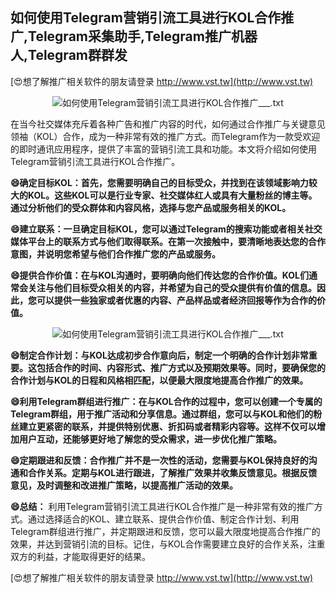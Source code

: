 ## **如何使用Telegram营销引流工具进行KOL合作推广,Telegram采集助手,Telegram推广机器人,Telegram群群发**

[😍想了解推广相关软件的朋友请登录 http://www.vst.tw](http://www.vst.tw)

 <center><img src="https://vst.tw/MP4/tuiguang/png/6.png" alt="如何使用Telegram营销引流工具进行KOL合作推广___.txt"></center>

在当今社交媒体充斥着各种广告和推广内容的时代，如何通过合作推广与关键意见领袖（KOL）合作，成为一种非常有效的推广方式。而Telegram作为一款受欢迎的即时通讯应用程序，提供了丰富的营销引流工具和功能。本文将介绍如何使用Telegram营销引流工具进行KOL合作推广。

**😄确定目标KOL：首先，您需要明确自己的目标受众，并找到在该领域影响力较大的KOL。这些KOL可以是行业专家、社交媒体红人或具有大量粉丝的博主等。通过分析他们的受众群体和内容风格，选择与您产品或服务相关的KOL。**

**😄建立联系：一旦确定目标KOL，您可以通过Telegram的搜索功能或者相关社交媒体平台上的联系方式与他们取得联系。在第一次接触中，要清晰地表达您的合作意图，并说明您希望与他们合作推广您的产品或服务。**

**😄提供合作价值：在与KOL沟通时，要明确向他们传达您的合作价值。KOL们通常会关注与他们目标受众相关的内容，并希望为自己的受众提供有价值的信息。因此，您可以提供一些独家或者优惠的内容、产品样品或者经济回报等作为合作的价值。**

 <center><img src="https://vst.tw/MP4/tuiguang/png/1.png" alt="如何使用Telegram营销引流工具进行KOL合作推广___.txt"></center>

**😄制定合作计划：与KOL达成初步合作意向后，制定一个明确的合作计划非常重要。这包括合作的时间、内容形式、推广方式以及预期效果等。同时，要确保您的合作计划与KOL的日程和风格相匹配，以便最大限度地提高合作推广的效果。**

**😄利用Telegram群组进行推广：在与KOL合作的过程中，您可以创建一个专属的Telegram群组，用于推广活动和分享信息。通过群组，您可以与KOL和他们的粉丝建立更紧密的联系，并提供特别优惠、折扣码或者精彩内容等。这样不仅可以增加用户互动，还能够更好地了解您的受众需求，进一步优化推广策略。**

**😄定期跟进和反馈：合作推广并不是一次性的活动，您需要与KOL保持良好的沟通和合作关系。定期与KOL进行跟进，了解推广效果并收集反馈意见。根据反馈意见，及时调整和改进推广策略，以提高推广活动的效果。**

**😄总结：**
利用Telegram营销引流工具进行KOL合作推广是一种非常有效的推广方式。通过选择适合的KOL、建立联系、提供合作价值、制定合作计划、利用Telegram群组进行推广，并定期跟进和反馈，您可以最大限度地提高合作推广的效果，并达到营销引流的目标。记住，与KOL合作需要建立良好的合作关系，注重双方的利益，才能取得更好的结果。

[😍想了解推广相关软件的朋友请登录 http://www.vst.tw](http://www.vst.tw)




